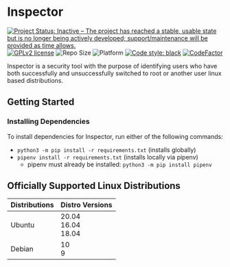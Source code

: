 # Inspector

<!-- Active status commented out
[![Project Status: Active – The project has reached a stable, usable state and is being actively developed.](https://www.repostatus.org/badges/latest/active.svg)](https://www.repostatus.org/#active)
-->

[![Project Status: Inactive – The project has reached a stable, usable state but is no longer being actively developed; support/maintenance will be provided as time allows.](https://www.repostatus.org/badges/latest/inactive.svg)](https://www.repostatus.org/#inactive)
[![GPLv2 license](https://img.shields.io/badge/License-GPLv2-blue.svg)](https://www.gnu.org/licenses/old-licenses/gpl-2.0.en.html)
![Repo Size](https://img.shields.io/github/repo-size/StrangeRanger/inspector)
![Platform](https://img.shields.io/badge/platform-Linux-lightgrey)
[![Code style: black](https://img.shields.io/badge/code%20style-black-000000.svg)](https://github.com/psf/black)
[![CodeFactor](https://www.codefactor.io/repository/github/strangeranger/inspector/badge)](https://www.codefactor.io/repository/github/strangeranger/inspector)

Inspector is a security tool with the purpose of identifying users who have both successfully and unsuccessfully switched to root or another user linux based distributions.

## Getting Started

### Installing Dependencies

To install dependencies for Inspector, run either of the following commands:

- `python3 -m pip install -r requirements.txt` (installs globally)
- `pipenv install -r requirements.txt` (installs locally via pipenv)
  - pipenv must already be installed: `python3 -m pip install pipenv`

## Officially Supported Linux Distributions

| Distributions | Distro Versions         |
| ------------- | ----------------------- |
| Ubuntu        | 20.04<br>16.04<br>18.04 |
| Debian        | 10<br>9                 |

